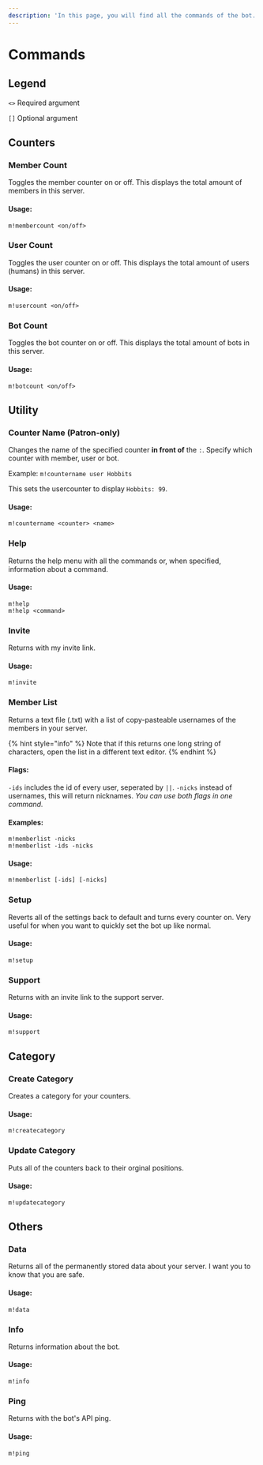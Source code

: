 ```yaml
---
description: 'In this page, you will find all the commands of the bot.'
---
```


# Commands

## Legend

`<>` Required argument

`[]` Optional argument

## Counters

### Member Count

Toggles the member counter on or off. This displays the total amount of members in this server. 

#### Usage:

```text
m!membercount <on/off>
```

### User Count

Toggles the user counter on or off. This displays the total amount of users \(humans\) in this server. 

#### Usage:

```text
m!usercount <on/off>
```

### Bot Count

Toggles the bot counter on or off. This displays the total amount of bots in this server.

#### Usage:

```text
m!botcount <on/off>
```

## Utility 

### Counter Name \(Patron-only\)

Changes the name of the specified counter **in front of** the `:`. Specify which counter with member, user or bot.

Example: `m!countername user Hobbits`

This sets the usercounter to display `Hobbits: 99`. 

#### Usage:

```text
m!countername <counter> <name>
```

### Help

Returns the help menu with all the commands or, when specified, information about a command. 

#### Usage:

```text
m!help
m!help <command>
```

### Invite

Returns with my invite link. 

#### Usage:

```text
m!invite
```

### Member List

Returns a text file \(.txt\) with a list of copy-pasteable usernames of the members in your server.

{% hint style="info" %}
Note that if this returns one long string of characters, open the list in a different text editor.
{% endhint %}

#### Flags: 

`-ids` includes the id of every user, seperated by `||`. `-nicks` instead of usernames, this will return nicknames. _You can use both flags in one command._ 

#### Examples:

```text
m!memberlist -nicks
m!memberlist -ids -nicks
```

#### Usage:

```text
m!memberlist [-ids] [-nicks]
```

### Setup

Reverts all of the settings back to default and turns every counter on. Very useful for when you want to quickly set the bot up like normal. 

#### Usage:

```text
m!setup
```

### Support

Returns with an invite link to the support server. 

#### Usage:

```text
m!support
```

## Category

### Create Category

Creates a category for your counters. 

#### Usage:

```text
m!createcategory
```

### Update Category

Puts all of the counters back to their orginal positions. 

#### Usage:

```text
m!updatecategory
```

## Others

### Data

Returns all of the permanently stored data about your server. I want you to know that you are safe.

#### Usage:

```text
m!data
```

### Info

Returns information about the bot. 

#### Usage:

```text
m!info
```

### Ping

Returns with the bot's API ping. 

#### Usage:

```text
m!ping
```



